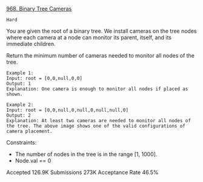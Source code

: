 [968. Binary Tree Cameras](https://leetcode.com/problems/binary-tree-cameras/description/)

`Hard`

You are given the root of a binary tree. We install cameras on the tree nodes where each camera at a node can monitor its parent, itself, and its immediate children.

Return the minimum number of cameras needed to monitor all nodes of the tree.

```
Example 1:
Input: root = [0,0,null,0,0]
Output: 1
Explanation: One camera is enough to monitor all nodes if placed as shown.

Example 2:
Input: root = [0,0,null,0,null,0,null,null,0]
Output: 2
Explanation: At least two cameras are needed to monitor all nodes of the tree. The above image shows one of the valid configurations of camera placement.
``` 

Constraints:

- The number of nodes in the tree is in the range [1, 1000].
- Node.val == 0

Accepted
126.9K
Submissions
273K
Acceptance Rate
46.5%